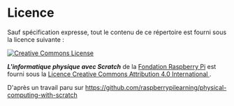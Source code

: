 # Licence

Sauf spécification expresse, tout le contenu de ce répertoire est fourni sous la licence suivante :

[![Creative Commons License](http://i.creativecommons.org/l/by-sa/4.0/88x31.png)](http://creativecommons.org/licenses/by-sa/4.0/)

***L'informatique physique avec Scratch*** de la [Fondation Raspberry Pi](http://www.raspberrypi.org) est fourni sous la [Licence Creative Commons Attribution 4.0 International ](http://creativecommons.org/licenses/by-sa/4.0/).

D'après un travail paru sur https://github.com/raspberrypilearning/physical-computing-with-scratch
